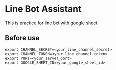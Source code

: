 # Line Bot Assistant

This is practice for line bot with google sheet.

## Before use

```
export CHANNEL_SECRET=<your_line_channel_secret>
export CHANNEL_TOKEN=<your_line_channel_token>
export PORT=<your_server_port>
export GOOGLE_SHEET_ID=<your_google_sheet_id>
```
